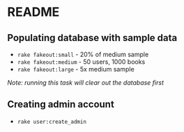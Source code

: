 # README

## Populating database with sample data

* `rake fakeout:small` - 20% of medium sample
* `rake fakeout:medium` - 50 users, 1000 books
* `rake fakeout:large` - 5x medium sample

_Note: running this task will clear out the database first_

## Creating admin account

* `rake user:create_admin`
